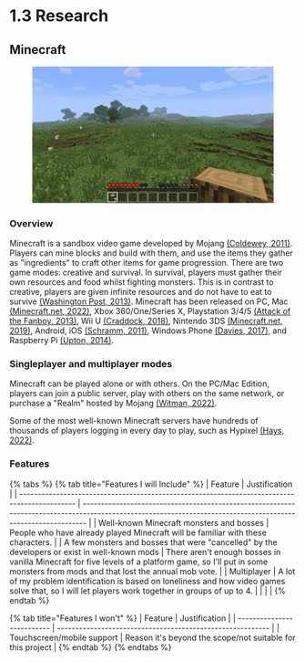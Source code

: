 # 1.3 Research

## Minecraft

<figure><img src="../.gitbook/assets/image (8).png" alt=""><figcaption></figcaption></figure>

### Overview

Minecraft is a sandbox video game developed by Mojang [(Coldewey, 2011)](https://techcrunch.com/2011/01/15/a-brief-explanation-of-why-minecraft-matters/). Players can mine blocks and build with them, and use the items they gather as "ingredients" to craft other items for game progression. There are two game modes: creative and survival. In survival, players must gather their own resources and food whilst fighting monsters. This is in contrast to creative, players are given infinite resources and do not have to eat to survive [(Washington Post, 2013)](https://www.washingtonpost.com/lifestyle/kidspost/what-is-minecraft/2013/03/14/98c54514-8a57-11e2-a051-6810d606108d\_story.html). Minecraft has been released on PC, Mac [(Minecraft.net, 2022)](https://www.minecraft.net/en-us/store/minecraft-java-bedrock-edition-pc), Xbox 360/One/Series X, Playstation 3/4/5 [(Attack of the Fanboy, 2013)](https://attackofthefanboy.com/news/4j-studios-confirmed-handling-minecraft-ps4/), Wii U [(Craddock, 2018)](https://www.nintendolife.com/news/2018/12/minecraft\_wii\_u\_edition\_gets\_its\_last\_ever\_update\_developer\_4j\_reminisces\_over\_last\_gen\_consoles), Nintendo 3DS [(Minecraft.net, 2019)](https://www.minecraft.net/en-us/article/new-nintendo-3ds-update), Android, iOS [(Schramm, 2011)](https://www.engadget.com/2011-11-16-minecraft-pocket-edition-out-on-ios-today.html), Windows Phone [(Davies, 2017)](https://www.minecraft.net/en-us/article/upgrade-windows-phone-players), and Raspberry Pi [(Upton, 2014)](https://www.raspberrypi.org/blog/using-minecraft-raspberry-pi-edition-to-get-kids-computing/).

### Singleplayer and multiplayer modes

Minecraft can be played alone or with others. On the PC/Mac Edition, players can join a public server, play with others on the same network, or purchase a "Realm" hosted by Mojang [(Witman, 2022)](https://www.businessinsider.com/guides/tech/how-to-play-multiplayer-in-minecraft-java).

Some of the most well-known Minecraft servers have hundreds of thousands of players logging in every day to play, such as Hypixel [(Hays, 2022)](https://www.sportskeeda.com/minecraft/10-best-minecraft-servers-play-2022).

### Features

{% tabs %}
{% tab title="Features I will Include" %}
| Feature                                                                                       | Justification                                                                                                                                                 |
| --------------------------------------------------------------------------------------------- | ------------------------------------------------------------------------------------------------------------------------------------------------------------- |
| Well-known Minecraft monsters and bosses                                                      | People who have already played Minecraft will be familiar with these characters.                                                                              |
| A few monsters and bosses that were "cancelled" by the developers or exist in well-known mods | There aren't enough bosses in vanilla Minecraft for five levels of a platform game, so I'll put in some monsters from mods and that lost the annual mob vote. |
| Multiplayer                                                                                   | A lot of my problem identification is based on loneliness and how video games solve that, so I will let players work together in groups of up to 4.           |
|                                                                                               |                                                                                                                                                               |
{% endtab %}

{% tab title="Features I won't" %}
| Feature                    | Justification                                              |
| -------------------------- | ---------------------------------------------------------- |
| Touchscreen/mobile support | Reason it's beyond the scope/not suitable for this project |
{% endtab %}
{% endtabs %}
